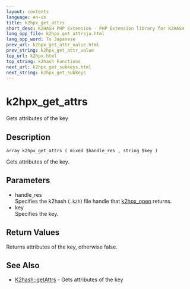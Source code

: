 ```yaml
---
layout: contents
language: en-us
title: k2hpx_get_attrs
short_desc: K2HASH PHP Extension - PHP Extension library for K2HASH
lang_opp_file: k2hpx_get_attrsja.html
lang_opp_word: To Japanese
prev_url: k2hpx_get_attr_value.html
prev_string: k2hpx_get_attr_value
top_url: k2hpx.html
top_string: k2hash Functions
next_url: k2hpx_get_subkeys.html
next_string: k2hpx_get_subkeys
---
```


# k2hpx_get_attrs
Gets attributes of the key

## Description
```
array k2hpx_get_attrs ( mixed $handle_res , string $key )
```
Gets attributes of the key. 

## Parameters
- handle_res  
Specifies the k2hash (`.k2h`) file handle that [k2hpx_open](k2hpx_open.html) returns.
- key  
Specifies the key.

## Return Values
Returns attributes of the key, otherwise false. 

## See Also
- [K2hash::getAttrs](k2h_getattrs.html) - Gets attributes of the key
